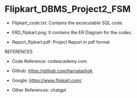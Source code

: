 # Flipkart_DBMS_Project2_FSM
* Flipkart_code.txt: Contains the excecutable SQL code.

* ERD_flipkart.png: It contains the ER Diagram for the codes.

* Report_flipkart.pdf: Project Report in pdf format

REFERENCES

* Code Reference: codeacademy.com

* Github: https://github.com/harnalashok

* Google: https://www.flipkart.com/

* Other References: chatgpt
